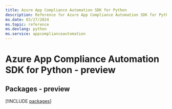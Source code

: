 ```yaml
---
title: Azure App Compliance Automation SDK for Python
description: Reference for Azure App Compliance Automation SDK for Python
ms.date: 03/27/2024
ms.topic: reference
ms.devlang: python
ms.service: appcomplianceautomation
---
```

# Azure App Compliance Automation SDK for Python - preview
## Packages - preview
[!INCLUDE [packages](app-compliance-automation-index.md)]